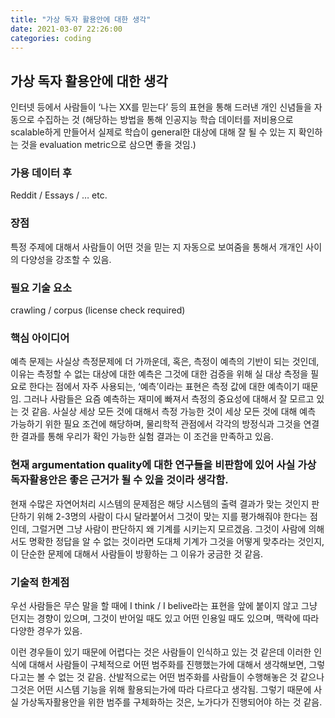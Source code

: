 ```yaml
---
title: "가상 독자 활용안에 대한 생각"
date: 2021-03-07 22:26:00
categories: coding
---
```


## 가상 독자 활용안에 대한 생각
인터넷 등에서 사람들이 ‘나는 XX를 믿는다’ 등의 표현을 통해 드러낸 개인 신념들을 자동으로 수집하는 것 (해당하는 방법을 통해 인공지능 학습 데이터를 저비용으로 scalable하게 만들어서 실제로 학습이 general한 대상에 대해 잘 될 수 있는 지 확인하는 것을 evaluation metric으로 삼으면 좋을 것임.)

### 가용 데이터 후
Reddit / Essays / … etc.

### 장점
특정 주제에 대해서 사람들이 어떤 것을 믿는 지 자동으로 보여줌을 통해서 개개인 사이의 다양성을 강조할 수 있음.

### 필요 기술 요소
crawling / corpus (license check required)

### 핵심 아이디어
예측 문제는 사실상 측정문제에 더 가까운데, 혹은, 측정이 예측의 기반이 되는 것인데, 이유는 측정할 수 없는 대상에 대한 예측은 그것에 대한 검증을 위해 실 대상 측정을 필요로 한다는 점에서 자주 사용되는, ‘예측’이라는 표현은 측정 값에 대한 예측이기 때문임. 그러나 사람들은 요즘 예측하는 재미에 빠져서 측정의 중요성에 대해서 잘 모르고 있는 것 같음. 사실상 세상 모든 것에 대해서 측정 가능한 것이 세상 모든 것에 대해 예측 가능하기 위한 필요 조건에 해당하며, 물리학적 관점에서 각각의 방정식과 그것을 연결한 결과를 통해 우리가 확인 가능한 실험 결과는 이 조건을 만족하고 있음.

### 현재 argumentation quality에 대한 연구들을 비판함에 있어 사실 가상독자활용안은 좋은 근거가 될 수 있을 것이라 생각함.
현재 수많은 자연어처리 시스템의 문제점은 해당 시스템의 출력 결과가 맞는 것인지 판단하기 위해 2-3명의 사람이 다시 달라붙어서 그것이 맞는 지를 평가해줘야 한다는 점인데, 그럴거면 그냥 사람이 판단하지 왜 기계를 시키는지 모르겠음. 그것이 사람에 의해서도 명확한 정답을 알 수 없는 것이라면 도대체 기계가 그것을 어떻게 맞추라는 것인지, 이 단순한 문제에 대해서 사람들이 방황하는 그 이유가 궁금한 것 같음.

### 기술적 한계점
우선 사람들은 무슨 말을 할 때에 I think / I belive라는 표현을 앞에 붙이지 않고 그냥 던지는 경향이 있으며, 그것이 반어일 때도 있고 어떤 인용일 때도 있으며, 맥락에 따라 다양한 경우가 있음.

이런 경우들이 있기 때문에 어렵다는 것은 사람들이 인식하고 있는 것 같은데 이러한 인식에 대해서 사람들이 구체적으로 어떤 범주화를 진행했는가에 대해서 생각해보면, 그렇다고는 볼 수 없는 것 같음. 산발적으로는 어떤 범주화를 사람들이 수행해놓은 것 같으나 그것은 어떤 시스템 기능을 위해 활용되는가에 따라 다르다고 생각됨. 그렇기 때문에 사실 가상독자활용안을 위한 범주를 구체화하는 것은, 노가다가 진행되어야 하는 것 같음.


